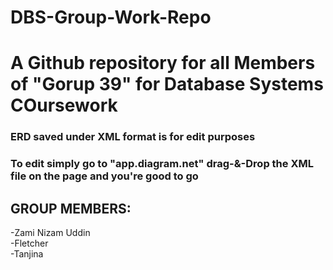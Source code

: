 # DBS-Group-Work-Repo
# A Github repository for all Members of "Gorup 39" for Database Systems COursework
### ERD saved under XML format is for edit purposes
### To edit simply go to "app.diagram.net" drag-&-Drop the XML file on the page and you're good to go
## GROUP MEMBERS: <br />
-Zami Nizam Uddin <br />
-Fletcher <br />
-Tanjina <br />
